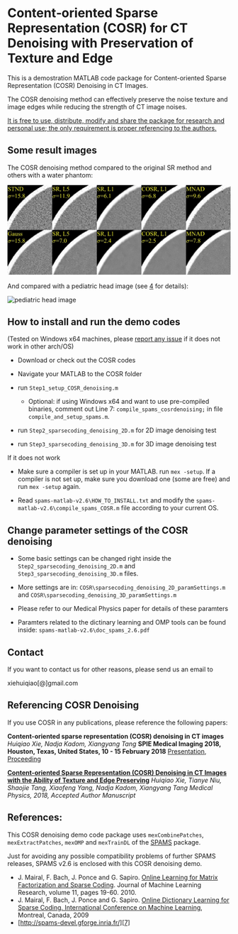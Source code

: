 Content‐oriented Sparse Representation (COSR) for CT Denoising with Preservation of Texture and Edge
======

This is a demostration MATLAB code package for Content-oriented Sparse Representation (COSR) Denoising in CT Images. 

The COSR denoising method can effectively preserve the noise texture and image edges while reducing the strength of CT image noises. 

[It is free to use, distribute, modify and share the package for research and personal use; the only requirement is proper referencing to the authors.][2]

## Some result images

The COSR denoising method compared to the original SR method and others with a water phantom:

![water phantom](https://raw.githubusercontent.com/xiehq/COSR/master/figures/img_compare_STND_Gauss_SPIE.jpg)

And compared with a pediatric head image \(see [4] for details\):

![pediatric head image](https://raw.githubusercontent.com/xiehq/COSR/tree/master/figures/denoising_compare_Anon17998_slice2_20180727.jpg)

## How to install and run the demo codes

(Tested on Windows x64 machines, please [report any issue][1] if it does not work in other arch/OS)
 
   - Download or check out the COSR codes
   
   - Navigate your MATLAB to the COSR folder
   
   - run `Step1_setup_COSR_denoising.m`
     - Optional: if using Windows x64 and want to use pre-compiled binaries, comment out Line 7: 
       `compile_spams_cosrdenoising;` in file `compile_and_setup_spams.m`.
       
   - run `Step2_sparsecoding_denoising_2D.m` for 2D image denoising test
   
   - run `Step3_sparsecoding_denoising_3D.m` for 3D image denoising test
   
If it does not work
   
   - Make sure a compiler is set up in your MATLAB. run `mex -setup`. If a 
     compiler is not set up, make sure you download one (some are free)
     and run `mex -setup` again.
   
   - Read `spams-matlab-v2.6\HOW_TO_INSTALL.txt` and modify the `spams-matlab-v2.6\compile_spams_COSR.m` file 
     according to your current OS.

## Change parameter settings of the COSR denoising

   - Some basic settings can be changed right inside the `Step2_sparsecoding_denoising_2D.m` 
     and `Step3_sparsecoding_denoising_3D.m` files.
     
   - More settings are in: `COSR\sparsecoding_denoising_2D_paramSettings.m` and 
     `COSR\sparsecoding_denoising_3D_paramSettings.m`
     
   - Please refer to our Medical Physics paper for details of these paramters
   
   - Paramters related to the dictinary learning and OMP tools can be found inside: `spams-matlab-v2.6\doc_spams_2.6.pdf`

## Contact

If you want to contact us for other reasons, please send us an email to

xiehuiqiao[@]gmail.com

## Referencing COSR Denoising

If you use COSR in any publications, please reference the following papers:

**Content-oriented sparse representation (COSR) denoising in CT images**
*Huiqiao Xie, Nadja Kadom, Xiangyang Tang*
**SPIE Medical Imaging 2018, Houston, Texas, United States, 10 - 15 February 2018**
[Presentation][3], [Proceeding][8]

**[Content-oriented Sparse Representation (COSR) Denoising in CT Images with the Ability of Texture and Edge Preserving][4]**
*Huiqiao Xie, Tianye Niu, Shaojie Tang, Xiaofeng Yang, Nadja Kadom, Xiangyang Tang*
*Medical Physics, 2018, Accepted Author Manuscript*

## References:

This COSR denoising demo code package uses `mexCombinePatches`, `mexExtractPatches`, 
`mexOMP` and `mexTrainDL` of the [SPAMS][7] package.

Just for avoiding any possible compatibility problems of further SPAMS releases, 
SPAMS v2.6 is enclosed with this COSR denoising demo.

 * J. Mairal, F. Bach, J. Ponce and G. Sapiro. [Online Learning for Matrix Factorization and Sparse Coding][5]. Journal of Machine Learning Research, volume 11, pages 19-60. 2010.
 * J. Mairal, F. Bach, J. Ponce and G. Sapiro. [Online Dictionary Learning for Sparse Coding. International Conference on Machine Learning][6], Montreal, Canada, 2009
 * [http://spams-devel.gforge.inria.fr/][7]


[1]: https://github.com/xiehq/COSR/issues
[2]: https://www.gnu.org/licenses/gpl-3.0.en.html
[3]: https://www.spiedigitallibrary.org/conference-proceedings-of-spie/10573/1057328/Content-oriented-sparse-representation-COSR-denoising-in-CT-images/10.1117/12.2293417.short?SSO=1
[4]: https://doi.org/10.1002/mp.13189
[5]: http://www.jmlr.org/papers/volume11/mairal10a/mairal10a.pdf
[6]: http://www.di.ens.fr/willow/pdfs/icml09.pdf
[7]: http://spams-devel.gforge.inria.fr/
[8]: http://spie.org/Publications/Proceedings/Paper/10.1117/12.2293417